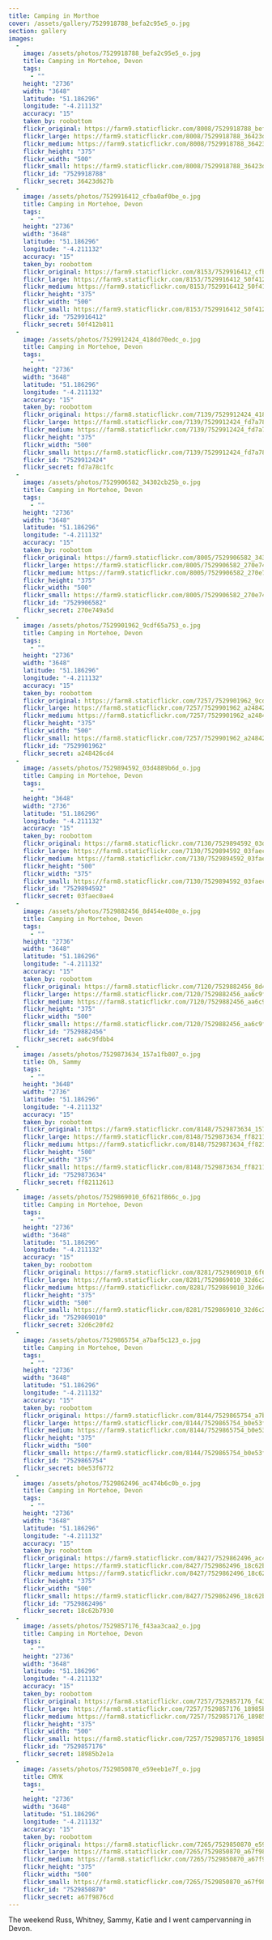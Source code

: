 ```yaml
---
title: Camping in Morthoe
cover: /assets/gallery/7529918788_befa2c95e5_o.jpg
section: gallery
images:
  - 
    image: /assets/photos/7529918788_befa2c95e5_o.jpg
    title: Camping in Mortehoe, Devon
    tags:
      - ""
    height: "2736"
    width: "3648"
    latitude: "51.186296"
    longitude: "-4.211132"
    accuracy: "15"
    taken_by: roobottom
    flickr_original: https://farm9.staticflickr.com/8008/7529918788_befa2c95e5_o.jpg
    flickr_large: https://farm9.staticflickr.com/8008/7529918788_36423d627b_b.jpg
    flickr_medium: https://farm9.staticflickr.com/8008/7529918788_36423d627b.jpg
    flickr_height: "375"
    flickr_width: "500"
    flickr_small: https://farm9.staticflickr.com/8008/7529918788_36423d627b_m.jpg
    flickr_id: "7529918788"
    flickr_secret: 36423d627b
  - 
    image: /assets/photos/7529916412_cfba0af0be_o.jpg
    title: Camping in Mortehoe, Devon
    tags:
      - ""
    height: "2736"
    width: "3648"
    latitude: "51.186296"
    longitude: "-4.211132"
    accuracy: "15"
    taken_by: roobottom
    flickr_original: https://farm9.staticflickr.com/8153/7529916412_cfba0af0be_o.jpg
    flickr_large: https://farm9.staticflickr.com/8153/7529916412_50f412b811_b.jpg
    flickr_medium: https://farm9.staticflickr.com/8153/7529916412_50f412b811.jpg
    flickr_height: "375"
    flickr_width: "500"
    flickr_small: https://farm9.staticflickr.com/8153/7529916412_50f412b811_m.jpg
    flickr_id: "7529916412"
    flickr_secret: 50f412b811
  - 
    image: /assets/photos/7529912424_418dd70edc_o.jpg
    title: Camping in Mortehoe, Devon
    tags:
      - ""
    height: "2736"
    width: "3648"
    latitude: "51.186296"
    longitude: "-4.211132"
    accuracy: "15"
    taken_by: roobottom
    flickr_original: https://farm8.staticflickr.com/7139/7529912424_418dd70edc_o.jpg
    flickr_large: https://farm8.staticflickr.com/7139/7529912424_fd7a78c1fc_b.jpg
    flickr_medium: https://farm8.staticflickr.com/7139/7529912424_fd7a78c1fc.jpg
    flickr_height: "375"
    flickr_width: "500"
    flickr_small: https://farm8.staticflickr.com/7139/7529912424_fd7a78c1fc_m.jpg
    flickr_id: "7529912424"
    flickr_secret: fd7a78c1fc
  - 
    image: /assets/photos/7529906582_34302cb25b_o.jpg
    title: Camping in Mortehoe, Devon
    tags:
      - ""
    height: "2736"
    width: "3648"
    latitude: "51.186296"
    longitude: "-4.211132"
    accuracy: "15"
    taken_by: roobottom
    flickr_original: https://farm9.staticflickr.com/8005/7529906582_34302cb25b_o.jpg
    flickr_large: https://farm9.staticflickr.com/8005/7529906582_270e749a5d_b.jpg
    flickr_medium: https://farm9.staticflickr.com/8005/7529906582_270e749a5d.jpg
    flickr_height: "375"
    flickr_width: "500"
    flickr_small: https://farm9.staticflickr.com/8005/7529906582_270e749a5d_m.jpg
    flickr_id: "7529906582"
    flickr_secret: 270e749a5d
  - 
    image: /assets/photos/7529901962_9cdf65a753_o.jpg
    title: Camping in Mortehoe, Devon
    tags:
      - ""
    height: "2736"
    width: "3648"
    latitude: "51.186296"
    longitude: "-4.211132"
    accuracy: "15"
    taken_by: roobottom
    flickr_original: https://farm8.staticflickr.com/7257/7529901962_9cdf65a753_o.jpg
    flickr_large: https://farm8.staticflickr.com/7257/7529901962_a248426cd4_b.jpg
    flickr_medium: https://farm8.staticflickr.com/7257/7529901962_a248426cd4.jpg
    flickr_height: "375"
    flickr_width: "500"
    flickr_small: https://farm8.staticflickr.com/7257/7529901962_a248426cd4_m.jpg
    flickr_id: "7529901962"
    flickr_secret: a248426cd4
  - 
    image: /assets/photos/7529894592_03d4889b6d_o.jpg
    title: Camping in Mortehoe, Devon
    tags:
      - ""
    height: "3648"
    width: "2736"
    latitude: "51.186296"
    longitude: "-4.211132"
    accuracy: "15"
    taken_by: roobottom
    flickr_original: https://farm8.staticflickr.com/7130/7529894592_03d4889b6d_o.jpg
    flickr_large: https://farm8.staticflickr.com/7130/7529894592_03faec0ae4_b.jpg
    flickr_medium: https://farm8.staticflickr.com/7130/7529894592_03faec0ae4.jpg
    flickr_height: "500"
    flickr_width: "375"
    flickr_small: https://farm8.staticflickr.com/7130/7529894592_03faec0ae4_m.jpg
    flickr_id: "7529894592"
    flickr_secret: 03faec0ae4
  - 
    image: /assets/photos/7529882456_8d454e408e_o.jpg
    title: Camping in Mortehoe, Devon
    tags:
      - ""
    height: "2736"
    width: "3648"
    latitude: "51.186296"
    longitude: "-4.211132"
    accuracy: "15"
    taken_by: roobottom
    flickr_original: https://farm8.staticflickr.com/7120/7529882456_8d454e408e_o.jpg
    flickr_large: https://farm8.staticflickr.com/7120/7529882456_aa6c9fdbb4_b.jpg
    flickr_medium: https://farm8.staticflickr.com/7120/7529882456_aa6c9fdbb4.jpg
    flickr_height: "375"
    flickr_width: "500"
    flickr_small: https://farm8.staticflickr.com/7120/7529882456_aa6c9fdbb4_m.jpg
    flickr_id: "7529882456"
    flickr_secret: aa6c9fdbb4
  - 
    image: /assets/photos/7529873634_157a1fb807_o.jpg
    title: Oh, Sammy
    tags:
      - ""
    height: "3648"
    width: "2736"
    latitude: "51.186296"
    longitude: "-4.211132"
    accuracy: "15"
    taken_by: roobottom
    flickr_original: https://farm9.staticflickr.com/8148/7529873634_157a1fb807_o.jpg
    flickr_large: https://farm9.staticflickr.com/8148/7529873634_ff82112613_b.jpg
    flickr_medium: https://farm9.staticflickr.com/8148/7529873634_ff82112613.jpg
    flickr_height: "500"
    flickr_width: "375"
    flickr_small: https://farm9.staticflickr.com/8148/7529873634_ff82112613_m.jpg
    flickr_id: "7529873634"
    flickr_secret: ff82112613
  - 
    image: /assets/photos/7529869010_6f621f866c_o.jpg
    title: Camping in Mortehoe, Devon
    tags:
      - ""
    height: "2736"
    width: "3648"
    latitude: "51.186296"
    longitude: "-4.211132"
    accuracy: "15"
    taken_by: roobottom
    flickr_original: https://farm9.staticflickr.com/8281/7529869010_6f621f866c_o.jpg
    flickr_large: https://farm9.staticflickr.com/8281/7529869010_32d6c20fd2_b.jpg
    flickr_medium: https://farm9.staticflickr.com/8281/7529869010_32d6c20fd2.jpg
    flickr_height: "375"
    flickr_width: "500"
    flickr_small: https://farm9.staticflickr.com/8281/7529869010_32d6c20fd2_m.jpg
    flickr_id: "7529869010"
    flickr_secret: 32d6c20fd2
  - 
    image: /assets/photos/7529865754_a7baf5c123_o.jpg
    title: Camping in Mortehoe, Devon
    tags:
      - ""
    height: "2736"
    width: "3648"
    latitude: "51.186296"
    longitude: "-4.211132"
    accuracy: "15"
    taken_by: roobottom
    flickr_original: https://farm9.staticflickr.com/8144/7529865754_a7baf5c123_o.jpg
    flickr_large: https://farm9.staticflickr.com/8144/7529865754_b0e53f6772_b.jpg
    flickr_medium: https://farm9.staticflickr.com/8144/7529865754_b0e53f6772.jpg
    flickr_height: "375"
    flickr_width: "500"
    flickr_small: https://farm9.staticflickr.com/8144/7529865754_b0e53f6772_m.jpg
    flickr_id: "7529865754"
    flickr_secret: b0e53f6772
  - 
    image: /assets/photos/7529862496_ac474b6c0b_o.jpg
    title: Camping in Mortehoe, Devon
    tags:
      - ""
    height: "2736"
    width: "3648"
    latitude: "51.186296"
    longitude: "-4.211132"
    accuracy: "15"
    taken_by: roobottom
    flickr_original: https://farm9.staticflickr.com/8427/7529862496_ac474b6c0b_o.jpg
    flickr_large: https://farm9.staticflickr.com/8427/7529862496_18c62b7930_b.jpg
    flickr_medium: https://farm9.staticflickr.com/8427/7529862496_18c62b7930.jpg
    flickr_height: "375"
    flickr_width: "500"
    flickr_small: https://farm9.staticflickr.com/8427/7529862496_18c62b7930_m.jpg
    flickr_id: "7529862496"
    flickr_secret: 18c62b7930
  - 
    image: /assets/photos/7529857176_f43aa3caa2_o.jpg
    title: Camping in Mortehoe, Devon
    tags:
      - ""
    height: "2736"
    width: "3648"
    latitude: "51.186296"
    longitude: "-4.211132"
    accuracy: "15"
    taken_by: roobottom
    flickr_original: https://farm8.staticflickr.com/7257/7529857176_f43aa3caa2_o.jpg
    flickr_large: https://farm8.staticflickr.com/7257/7529857176_18985b2e1a_b.jpg
    flickr_medium: https://farm8.staticflickr.com/7257/7529857176_18985b2e1a.jpg
    flickr_height: "375"
    flickr_width: "500"
    flickr_small: https://farm8.staticflickr.com/7257/7529857176_18985b2e1a_m.jpg
    flickr_id: "7529857176"
    flickr_secret: 18985b2e1a
  - 
    image: /assets/photos/7529850870_e59eeb1e7f_o.jpg
    title: CMYK
    tags:
      - ""
    height: "2736"
    width: "3648"
    latitude: "51.186296"
    longitude: "-4.211132"
    accuracy: "15"
    taken_by: roobottom
    flickr_original: https://farm8.staticflickr.com/7265/7529850870_e59eeb1e7f_o.jpg
    flickr_large: https://farm8.staticflickr.com/7265/7529850870_a67f9876cd_b.jpg
    flickr_medium: https://farm8.staticflickr.com/7265/7529850870_a67f9876cd.jpg
    flickr_height: "375"
    flickr_width: "500"
    flickr_small: https://farm8.staticflickr.com/7265/7529850870_a67f9876cd_m.jpg
    flickr_id: "7529850870"
    flickr_secret: a67f9876cd
---
```

The weekend Russ, Whitney, Sammy, Katie and I went campervanning in Devon. 